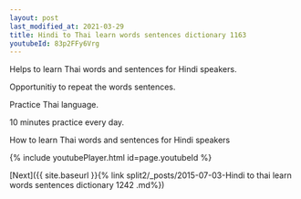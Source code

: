 ```yaml
---
layout: post
last_modified_at: 2021-03-29
title: Hindi to Thai learn words sentences dictionary 1163 
youtubeId: 83p2FFy6Vrg
---
```

 
 
Helps to learn Thai words and sentences for Hindi speakers.

Opportunitiy to repeat the words sentences. 

Practice Thai language. 
 
10 minutes practice every day. 
 
How to learn Thai words and sentences for Hindi speakers 
 
{% include youtubePlayer.html id=page.youtubeId %}
 
 
[Next]({{ site.baseurl }}{% link  split2/_posts/2015-07-03-Hindi to thai learn words sentences dictionary 1242 .md%})
 
